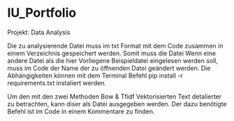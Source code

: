 # IU_Portfolio
Projekt: Data Analysis

Die zu analysierende Datei muss im txt Format mit dem Code zusammen in einem Verzeichnis gespeichert werden.
Somit muss die Datei
Wenn eine andere Datei als die hier Vorliegene Beispieldatei eingelesen werden soll, muss im Code der Name der zu öffnenden Datei geändert werden.
Die Abhängigkeiten können mit dem Terminal Befehl pip install -r requirements.txt  instaliert werden.

Um den mit den zwei Methoden Bow & Tfidf Vektorisierten Text detalierter zu betrachten, kann diser als Datei ausgegeben werden. Der dazu benötigte Befehl ist im Code in einem Kommentare zu finden.

